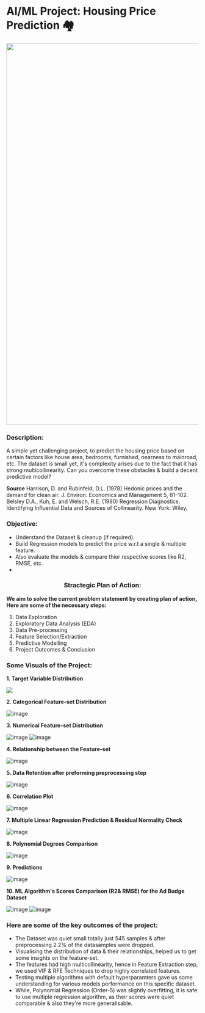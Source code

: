 # AI/ML Project: Housing Price Prediction 🏘️
<p align="center"><img src="https://user-images.githubusercontent.com/54996245/144111000-4a142a69-fc68-4976-895e-09effd1cb0e6.png" style="width: 1000px;"/></p>

### Description:

A simple yet challenging project, to predict the housing price based on certain factors like house area, bedrooms, furnished, nearness to mainroad, etc. The dataset is small yet, it's complexity arises due to the fact that it has strong multicollinearity. Can you overcome these obstacles & build a decent predictive model?

**Source**
Harrison, D. and Rubinfeld, D.L. (1978) Hedonic prices and the demand for clean air. J. Environ. Economics and Management 5, 81–102.
Belsley D.A., Kuh, E. and Welsch, R.E. (1980) Regression Diagnostics. Identifying Influential Data and Sources of Collinearity. New York: Wiley.


### Objective:
- Understand the Dataset & cleanup (if required).
- Build Regression models to predict the price w.r.t a single & multiple feature.
- Also evaluate the models & compare thier respective scores like R2, RMSE, etc.
- 
### <center> Stractegic Plan of Action:
  
**We aim to solve the current problem statement by creating plan of action, Here are some of the necessary steps:**
1. Data Exploration
2. Exploratory Data Analysis (EDA)
3. Data Pre-processing
4. Feature Selection/Extraction
5. Predictive Modelling
6. Project Outcomes & Conclusion

### Some Visuals of the Project:
**1. Target Variable Distribution**

<p align="left"><img src="https://user-images.githubusercontent.com/54996245/144111152-ccbf8839-2ba8-420e-80b5-af0433735c80.png" /></p>

**2. Categorical Feature-set Distribution**
  
![image](https://user-images.githubusercontent.com/54996245/144111173-740b7634-a2dc-48bd-9e4b-21e7b0d488c2.png)

**3. Numerical Feature-set Distribution**

![image](https://user-images.githubusercontent.com/54996245/144111216-09504767-67f1-40ee-8193-58410dcda662.png)
![image](https://user-images.githubusercontent.com/54996245/144111237-50a6362d-7abb-4a16-afea-606b317e329b.png)

**4. Relationship between the Feature-set**

![image](https://user-images.githubusercontent.com/54996245/144111287-c6f31324-e745-45e8-85c1-0b848e39618a.png)

**5. Data Retention after preforming preprocessing step**

![image](https://user-images.githubusercontent.com/54996245/144111313-5f75a994-d5af-40d8-82e7-2e077270e5a7.png)

**6. Correlation Plot**
  
![image](https://user-images.githubusercontent.com/54996245/144111340-c392e999-a8d8-44f1-9f31-c23cf389951c.png)

**7. Multiple Linear Regression Prediction & Residual Normality Check**
  
![image](https://user-images.githubusercontent.com/54996245/144111397-3b8aa41d-50bf-478d-b44c-8dd5744fec7c.png)

**8. Polynomial Degrees Comparison**

![image](https://user-images.githubusercontent.com/54996245/144111455-2eb0f410-6301-41be-bac6-a34fa00da180.png)

**9. Predictions**

![image](https://user-images.githubusercontent.com/54996245/142776716-722f804a-6b40-4ebe-99a7-0b8cef3989ae.png)


**10. ML Algorithm's Scores Comparison (R2& RMSE) for the Ad Budge Dataset**

![image](https://user-images.githubusercontent.com/54996245/144111498-e8619d77-adba-4f6e-8885-421637083abe.png)
![image](https://user-images.githubusercontent.com/54996245/144111535-e9e5c3fd-b9a5-4756-ba0e-3b0be00eaa88.png)


### Here are some of the key outcomes of the project:
- The Dataset was quiet small totally just 545 samples & after preprocessing 2.2% of the datasamples were dropped. 
- Visualising the distribution of data & their relationships, helped us to get some insights on the feature-set.
- The features had high multicollinearity, hence in Feature Extraction step, we used VIF & RFE Techniques to drop highly correlated features.
- Testing multiple algorithms with default hyperparamters gave us some understanding for various models performance on this specific dataset.
- While, Polynomial Regression (Order-5) was slightly overfitting, it is safe to use multiple regression algorithm, as their scores were quiet comparable & also they're more generalisable.
